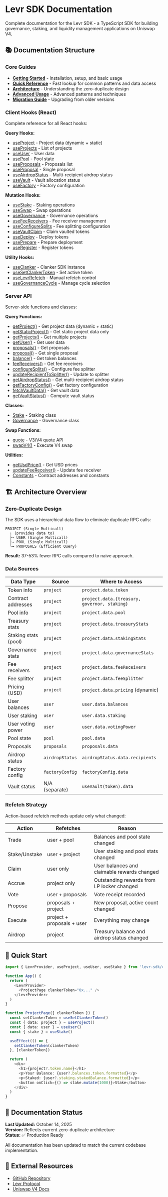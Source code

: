 # Levr SDK Documentation

Complete documentation for the Levr SDK - a TypeScript SDK for building governance, staking, and liquidity management applications on Uniswap V4.

## 📚 Documentation Structure

### Core Guides

- **[Getting Started](./getting-started.md)** - Installation, setup, and basic usage
- **[Quick Reference](./QUICK-REFERENCE.md)** - Fast lookup for common patterns and data access
- **[Architecture](./architecture.md)** - Understanding the zero-duplicate design
- **[Advanced Usage](./advanced-usage.md)** - Advanced patterns and techniques
- **[Migration Guide](./MIGRATION-GUIDE.md)** - Upgrading from older versions

### Client Hooks (React)

Complete reference for all React hooks:

**Query Hooks:**

- [useProject](./client-hooks/query/use-project.md) - Project data (dynamic + static)
- [useProjects](./client-hooks/query/use-projects.md) - List of projects
- [useUser](./client-hooks/query/use-user.md) - User data
- [usePool](./client-hooks/query/use-pool.md) - Pool state
- [useProposals](./client-hooks/query/use-proposals.md) - Proposals list
- [useProposal](./client-hooks/query/use-proposal.md) - Single proposal
- [useAirdropStatus](./client-hooks/query/use-airdrop-status.md) - Multi-recipient airdrop status
- [useVault](./client-hooks/query/use-vault.md) - Vault allocation status
- [useFactory](./client-hooks/query/use-factory.md) - Factory configuration

**Mutation Hooks:**

- [useStake](./client-hooks/mutation/use-stake.md) - Staking operations
- [useSwap](./client-hooks/mutation/use-swap.md) - Swap operations
- [useGovernance](./client-hooks/mutation/use-governance.md) - Governance operations
- [useFeeReceivers](./client-hooks/mutation/use-fee-receivers.md) - Fee receiver management
- [useConfigureSplits](./client-hooks/mutation/use-configure-splits.md) - Fee splitting configuration
- [useVaultClaim](./client-hooks/mutation/use-vault-claim.md) - Claim vaulted tokens
- [useDeploy](./client-hooks/mutation/use-deploy.md) - Deploy tokens
- [usePrepare](./client-hooks/mutation/use-prepare.md) - Prepare deployment
- [useRegister](./client-hooks/mutation/use-register.md) - Register tokens

**Utility Hooks:**

- [useClanker](./client-hooks/utility/use-clanker.md) - Clanker SDK instance
- [useSetClankerToken](./client-hooks/utility/use-set-clanker-token.md) - Set active token
- [useLevrRefetch](./client-hooks/utility/use-levr-refetch.md) - Manual refetch control
- [useGovernanceCycle](./client-hooks/utility/use-governance-cycle.md) - Manage cycle selection

### Server API

Server-side functions and classes:

**Query Functions:**

- [getProject()](./server-api/queries/project.md) - Get project data (dynamic + static)
- [getStaticProject()](./server-api/queries/static-project.md) - Get static project data only
- [getProjects()](./server-api/queries/projects.md) - Get multiple projects
- [getUser()](./server-api/queries/user.md) - Get user data
- [proposals()](./server-api/queries/proposals.md) - Get proposals
- [proposal()](./server-api/queries/proposal.md) - Get single proposal
- [balance()](./server-api/queries/balance.md) - Get token balances
- [feeReceivers()](./server-api/queries/fee-receivers.md) - Get fee receivers
- [configureSplits()](./server-api/queries/fee-receivers.md#configure-splits-params) - Configure fee splitter
- [updateRecipientToSplitter()](./server-api/queries/fee-receivers.md#update-recipient-to-splitter-params) - Update to splitter
- [getAirdropStatus()](./server-api/queries/airdrop-status.md) - Get multi-recipient airdrop status
- [getFactoryConfig()](./server-api/queries/factory.md) - Get factory configuration
- [fetchVaultData()](./server-api/queries/vault.md) - Get vault data
- [getVaultStatus()](./server-api/queries/vault.md) - Compute vault status

**Classes:**

- [Stake](./server-api/classes/stake.md) - Staking class
- [Governance](./server-api/classes/governance.md) - Governance class

**Swap Functions:**

- [quote](./server-api/swaps/quote.md) - V3/V4 quote API
- [swapV4()](./server-api/swaps/swap-v4.md) - Execute V4 swap

**Utilities:**

- [getUsdPrice()](./server-api/utilities/get-usd-price.md) - Get USD prices
- [updateFeeReceiver()](./server-api/utilities/update-fee-receiver.md) - Update fee receiver
- [Constants](./server-api/utilities/constants.md) - Contract addresses and constants

## 🏗️ Architecture Overview

### Zero-Duplicate Design

The SDK uses a hierarchical data flow to eliminate duplicate RPC calls:

```
PROJECT (Single Multicall)
  ↓ (provides data to)
  ├→ USER (Single Multicall)
  ├→ POOL (Single Multicall)
  └→ PROPOSALS (Efficient Query)
```

**Result:** 37-53% fewer RPC calls compared to naive approach.

### Data Sources

| Data Type            | Source          | Where to Access                              |
| -------------------- | --------------- | -------------------------------------------- |
| Token info           | `project`       | `project.data.token`                         |
| Contract addresses   | `project`       | `project.data.{treasury, governor, staking}` |
| Pool info            | `project`       | `project.data.pool`                          |
| Treasury stats       | `project`       | `project.data.treasuryStats`                 |
| Staking stats (pool) | `project`       | `project.data.stakingStats`                  |
| Governance stats     | `project`       | `project.data.governanceStats`               |
| Fee receivers        | `project`       | `project.data.feeReceivers`                  |
| Fee splitter         | `project`       | `project.data.feeSplitter`                   |
| Pricing (USD)        | `project`       | `project.data.pricing` (dynamic)             |
| User balances        | `user`          | `user.data.balances`                         |
| User staking         | `user`          | `user.data.staking`                          |
| User voting power    | `user`          | `user.data.votingPower`                      |
| Pool state           | `pool`          | `pool.data`                                  |
| Proposals            | `proposals`     | `proposals.data`                             |
| Airdrop status       | `airdropStatus` | `airdropStatus.data.recipients`              |
| Factory config       | `factoryConfig` | `factoryConfig.data`                         |
| Vault status         | N/A (separate)  | `useVault(token).data`                       |

### Refetch Strategy

Action-based refetch methods update only what changed:

| Action        | Refetches                  | Reason                                      |
| ------------- | -------------------------- | ------------------------------------------- |
| Trade         | user + pool                | Balances and pool state changed             |
| Stake/Unstake | user + project             | User staking and pool stats changed         |
| Claim         | user only                  | User balances and claimable rewards changed |
| Accrue        | project only               | Outstanding rewards from LP locker changed  |
| Vote          | user + proposals           | Vote receipt recorded                       |
| Propose       | proposals + project        | New proposal, active count changed          |
| Execute       | project + proposals + user | Everything may change                       |
| Airdrop       | project                    | Treasury balance and airdrop status changed |

## 🚀 Quick Start

```typescript
import { LevrProvider, useProject, useUser, useStake } from 'levr-sdk/client'

function App() {
  return (
    <LevrProvider>
      <ProjectPage clankerToken="0x..." />
    </LevrProvider>
  )
}

function ProjectPage({ clankerToken }) {
  const setClankerToken = useSetClankerToken()
  const { data: project } = useProject()
  const { data: user } = useUser()
  const { stake } = useStake()

  useEffect(() => {
    setClankerToken(clankerToken)
  }, [clankerToken])

  return (
    <div>
      <h1>{project?.token.name}</h1>
      <p>Your Balance: {user?.balances.token.formatted}</p>
      <p>Staked: {user?.staking.stakedBalance.formatted}</p>
      <button onClick={() => stake.mutate(1000)}>Stake</button>
    </div>
  )
}
```

## 📖 Documentation Status

**Last Updated:** October 14, 2025  
**Version:** Reflects current zero-duplicate architecture  
**Status:** ✅ Production Ready

All documentation has been updated to match the current codebase implementation.

## 🔗 External Resources

- [GitHub Repository](https://github.com/levr-protocol/levr-sdk)
- [Levr Protocol](https://levr.xyz)
- [Uniswap V4 Docs](https://docs.uniswap.org/contracts/v4/overview)
